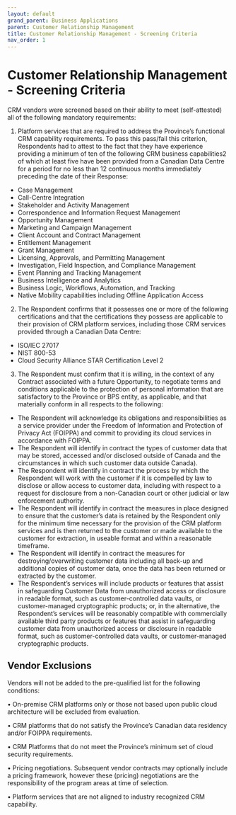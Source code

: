 ```yaml
---
layout: default
grand_parent: Business Applications
parent: Customer Relationship Management
title: Customer Relationship Management - Screening Criteria
nav_order: 1
---
```

# Customer Relationship Management - Screening Criteria

CRM vendors were screened based on their ability to meet (self-attested) all of the following mandatory
requirements:
1. Platform services that are required to address the Province’s functional CRM capability
requirements. To pass this pass/fail this criterion, Respondents had to attest to the fact that they
have experience providing a minimum of ten of the following CRM business capabilities2 of which at
least five have been provided from a Canadian Data Centre for a period for no less than 12 continuous
months immediately preceding the date of their Response:
- Case Management
- Call-Centre Integration
- Stakeholder and Activity Management
- Correspondence and Information Request Management
- Opportunity Management
- Marketing and Campaign Management
- Client Account and Contract Management
- Entitlement Management
- Grant Management
- Licensing, Approvals, and Permitting Management
- Investigation, Field Inspection, and Compliance Management
- Event Planning and Tracking Management
- Business Intelligence and Analytics
- Business Logic, Workflows, Automation, and Tracking
- Native Mobility capabilities including Offline Application Access

2. The Respondent confirms that it possesses one or more of the following certifications and that
the certifications they possess are applicable to their provision of CRM platform services,
including those CRM services provided through a Canadian Data Centre:
- ISO/IEC 27017
- NIST 800-53
- Cloud Security Alliance STAR Certification Level 2

3. The Respondent must confirm that it is willing, in the context of any Contract associated with a future
Opportunity, to negotiate terms and conditions applicable to the protection of personal information
that are satisfactory to the Province or BPS entity, as applicable, and that materially conform in all
respects to the following:
- The Respondent will acknowledge its obligations and responsibilities as a service
provider under the Freedom of Information and Protection of Privacy Act (FOIPPA) and
commit to providing its cloud services in accordance with FOIPPA.
- The Respondent will identify in contract the types of customer data that may be stored,
accessed and/or disclosed outside of Canada and the circumstances in which such customer data outside Canada).
- The Respondent will identify in contract the process by which the Respondent will work
with the customer if it is compelled by law to disclose or allow access to customer data,
including with respect to a request for disclosure from a non-Canadian court or other
judicial or law enforcement authority.
- The Respondent will identify in contract the measures in place designed to ensure that the customer’s data is retained by the Respondent only for the minimum time necessary
for the provision of the CRM platform services and is then returned to the customer or
made available to the customer for extraction, in useable format and within a
reasonable timeframe.
- The Respondent will identify in contract the measures for destroying/overwriting
customer data including all back-up and additional copies of customer data, once the
data has been returned or extracted by the customer.
- The Respondent’s services will include products or features that assist in safeguarding
Customer Data from unauthorized access or disclosure in readable format, such as
customer-controlled data vaults, or customer-managed cryptographic products; or, in the alternative, the Respondent’s services will be reasonably compatible with
commercially available third party products or features that assist in safeguarding customer data from unauthorized access or disclosure in readable format, such as
customer-controlled data vaults, or customer-managed cryptographic products.


## Vendor Exclusions

Vendors will not be added to the pre-qualified list for the following conditions:

• On-premise CRM platforms only or those not based upon public cloud architecture will be excluded from evaluation.

• CRM platforms that do not satisfy the Province’s Canadian data residency and/or FOIPPA requirements.

• CRM Platforms that do not meet the Province’s minimum set of cloud security requirements.

• Pricing negotiations. Subsequent vendor contracts may optionally include a pricing framework, however these (pricing) negotiations are the responsibility of the program areas at time of
selection.

• Platform services that are not aligned to industry recognized CRM capability.
